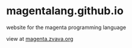 # magentalang.github.io
website for the magenta programming language

view at [magenta.zvava.org](https://magenta.zvava.org/)
